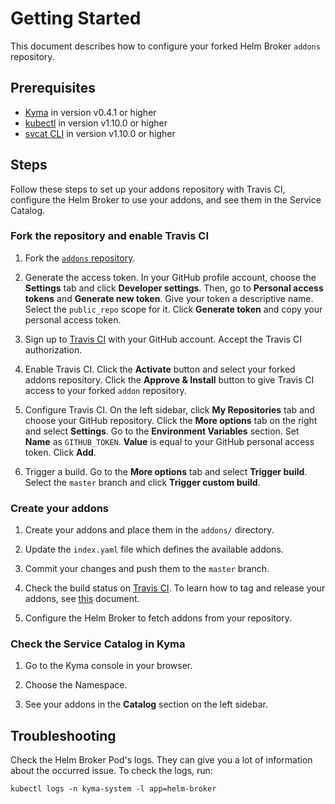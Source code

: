 # Getting Started

This document describes how to configure your forked Helm Broker `addons` repository.

## Prerequisites

* [Kyma](https://kyma-project-old.netlify.app/docs/root/kyma/#installation-installation) in version v0.4.1 or higher
* [kubectl](https://kubernetes.io/docs/tasks/tools/install-kubectl/) in version v1.10.0 or higher
* [svcat CLI](https://svc-cat.io/docs/cli/) in version v1.10.0 or higher

## Steps

Follow these steps to set up your addons repository with Travis CI, configure the Helm Broker to use your addons, and see them in the Service Catalog.


### Fork the repository and enable Travis CI

1. Fork the [`addons` repository](https://github.com/kyma-project/addons).

2. Generate the access token. In your GitHub profile account, choose the **Settings** tab and click **Developer settings**. Then, go to **Personal access tokens** and **Generate new token**. Give your token a descriptive name. Select the `public_repo` scope for it. Click **Generate token** and copy your personal access token.

4. Sign up to [Travis CI](https://travis-ci.com/) with your GitHub account. Accept the Travis CI authorization.

5. Enable Travis CI. Click the **Activate** button and select your forked addons repository. Click the **Approve & Install** button to give Travis CI access to your forked `addon` repository.

6. Configure Travis CI. On the left sidebar, click **My Repositories** tab and choose your GitHub repository. Click the **More options** tab on the right and select **Settings**. Go to the **Environment Variables** section. Set **Name** as `GITHUB_TOKEN`. **Value** is equal to your GitHub personal access token. Click **Add**.

7. Trigger a build. Go to the **More options** tab and select **Trigger build**. Select the `master` branch and click **Trigger custom build**.


### Create your addons

1. Create your addons and place them in the `addons/` directory.

2. Update the `index.yaml` file which defines the available addons.

3. Commit your changes and push them to the `master` branch.

4. Check the build status on [Travis CI](https://travis-ci.com/). To learn how to tag and release your addons, see [this](releases.md) document.

5. Configure the Helm Broker to fetch addons from your repository.



### Check the Service Catalog in Kyma

1. Go to the Kyma console in your browser.

2. Choose the Namespace.

3. See your addons in the **Catalog** section on the left sidebar.



## Troubleshooting

Check the Helm Broker Pod's logs. They can give you a lot of information about the occurred issue. To check the logs, run:

```
kubectl logs -n kyma-system -l app=helm-broker
```
